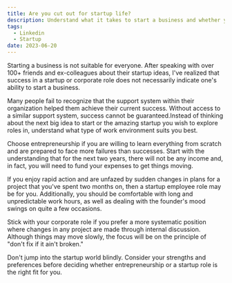 ```yaml
---
title: Are you cut out for startup life?
description: Understand what it takes to start a business and whether you are fit or not
tags:
  - Linkedin
  - Startup
date: 2023-06-20
---
```

Starting a business is not suitable for everyone. After speaking with over 100+ friends and ex-colleagues about their startup ideas, I've realized that success in a startup or corporate role does not necessarily indicate one's ability to start a business.

Many people fail to recognize that the support system within their organization helped them achieve their current success. Without access to a similar support system, success cannot be guaranteed.Instead of thinking about the next big idea to start or the amazing startup you wish to explore roles in, understand what type of work environment suits you best.

Choose entrepreneurship if you are willing to learn everything from scratch and are prepared to face more failures than successes. Start with the understanding that for the next two years, there will not be any income and, in fact, you will need to fund your expenses to get things moving.

If you enjoy rapid action and are unfazed by sudden changes in plans for a project that you've spent two months on, then a startup employee role may be for you. Additionally, you should be comfortable with long and unpredictable work hours, as well as dealing with the founder's mood swings on quite a few occasions.

Stick with your corporate role if you prefer a more systematic position where changes in any project are made through internal discussion. Although things may move slowly, the focus will be on the principle of "don't fix if it ain't broken."

Don't jump into the startup world blindly. Consider your strengths and preferences before deciding whether entrepreneurship or a startup role is the right fit for you.